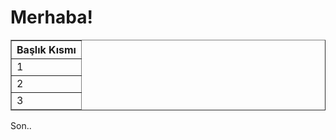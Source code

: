 <body>
  <h1>Merhaba!</h1>

  <table border="1">
    <thead>
      <tr>
        <th>Başlık Kısmı</th>
      </tr>
    </thead>
    <tbody>
      <tr>
        <td>1</td>
      </tr>
      <tr>
        <td>2</td>
      </tr>
    </tbody>
    <tfoot>
      <tr>
        <td>3</td>
      </tr>
    </tfoot>
  </table>

  <p>Son..</p>
</body>
